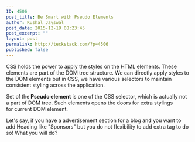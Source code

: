 ```yaml
---
ID: 4506
post_title: Be Smart with Pseudo Elements
author: Kushal Jayswal
post_date: 2015-12-19 08:23:45
post_excerpt: ""
layout: post
permalink: http://teckstack.com/?p=4506
published: false
---
```

CSS holds the power to apply the styles on the HTML elements. These elements are part of the DOM tree structure. We can directly apply styles to the DOM elements but in CSS, we have various selectors to maintain consistent styling across the application.

Set of<strong> </strong>the<strong> Pseudo element</strong> is one of the CSS selector, which is actually not a part of DOM tree. Such elements opens the doors for extra stylings for current DOM element.

Let's say, if you have a advertisement section for a blog and you want to add Heading like "Sponsors" but you do not flexibility to add extra tag to do so! What you will do?